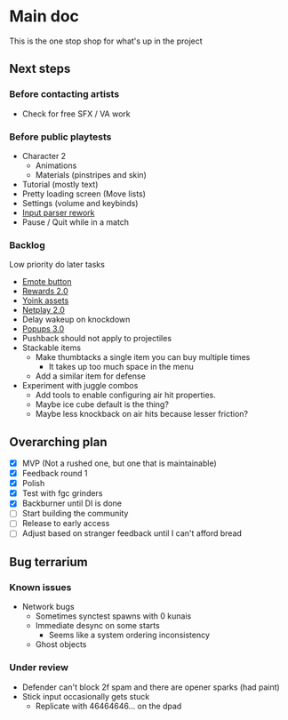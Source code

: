 # Main doc

This is the one stop shop for what's up in the project

## Next steps

### Before contacting artists

- Check for free SFX / VA work

### Before public playtests

- Character 2
  - Animations
  - Materials (pinstripes and skin)
- Tutorial (mostly text)
- Pretty loading screen (Move lists)
- Settings (volume and keybinds)
- [Input parser rework](/docs/tasks/backlog/input_parser_rework.md)
- Pause / Quit while in a match

### Backlog

Low priority do later tasks

- [Emote button](/docs/tasks/backlog/emote_button.md)
- [Rewards 2.0](/docs/tasks/backlog/rewards_2.0.md)
- [Yoink assets](/docs/tasks/backlog/yoink_assets.md)
- [Netplay 2.0](/docs/tasks/backlog/netplay_2.0.md)
- Delay wakeup on knockdown
- [Popups 3.0](/docs/tasks/backlog/popups_3.0.md)
- Pushback should not apply to projectiles
- Stackable items
  - Make thumbtacks a single item you can buy multiple times
    - It takes up too much space in the menu
  - Add a similar item for defense
- Experiment with juggle combos
  - Add tools to enable configuring air hit properties.
  - Maybe ice cube default is the thing?
  - Maybe less knockback on air hits because lesser friction?

## Overarching plan

- [x] MVP (Not a rushed one, but one that is maintainable)
- [x] Feedback round 1
- [x] Polish
- [x] Test with fgc grinders
- [x] Backburner until DI is done
- [ ] Start building the community
- [ ] Release to early access
- [ ] Adjust based on stranger feedback until I can't afford bread

## Bug terrarium

### Known issues

- Network bugs
  - Sometimes synctest spawns with 0 kunais
  - Immediate desync on some starts
    - Seems like a system ordering inconsistency
  - Ghost objects

### Under review

- Defender can't block 2f spam and there are opener sparks (had paint)
- Stick input occasionally gets stuck
  - Replicate with 46464646... on the dpad
